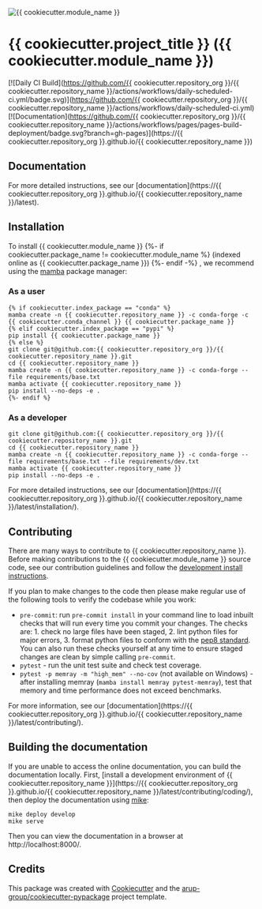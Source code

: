 <!--- the "--8<--" html comments define what part of the README to add to the index page of the documentation -->
<!--- --8<-- [start:docs] -->
![{{ cookiecutter.module_name }}](resources/logos/title.png)

# {{ cookiecutter.project_title }} ({{ cookiecutter.module_name }})

[![Daily CI Build](https://github.com/{{ cookiecutter.repository_org }}/{{ cookiecutter.repository_name }}/actions/workflows/daily-scheduled-ci.yml/badge.svg)](https://github.com/{{ cookiecutter.repository_org }}/{{ cookiecutter.repository_name }}/actions/workflows/daily-scheduled-ci.yml)
[![Documentation](https://github.com/{{ cookiecutter.repository_org }}/{{ cookiecutter.repository_name }}/actions/workflows/pages/pages-build-deployment/badge.svg?branch=gh-pages)](https://{{ cookiecutter.repository_org }}.github.io/{{ cookiecutter.repository_name }})

<!--- --8<-- [end:docs] -->

## Documentation

For more detailed instructions, see our [documentation](https://{{ cookiecutter.repository_org }}.github.io/{{ cookiecutter.repository_name }}/latest).

## Installation

To install {{ cookiecutter.module_name }}
{%- if cookiecutter.package_name != cookiecutter.module_name %}
 (indexed online as {{ cookiecutter.package_name }})
{%- endif -%}
, we recommend using the [mamba](https://mamba.readthedocs.io/en/latest/index.html) package manager:

### As a user
<!--- --8<-- [start:docs-install-user] -->


``` shell
{% if cookiecutter.index_package == "conda" %}
mamba create -n {{ cookiecutter.repository_name }} -c conda-forge -c {{ cookiecutter.conda_channel }} {{ cookiecutter.package_name }}
{% elif cookiecutter.index_package == "pypi" %}
pip install {{ cookiecutter.package_name }}
{% else %}
git clone git@github.com:{{ cookiecutter.repository_org }}/{{ cookiecutter.repository_name }}.git
cd {{ cookiecutter.repository_name }}
mamba create -n {{ cookiecutter.repository_name }} -c conda-forge --file requirements/base.txt
mamba activate {{ cookiecutter.repository_name }}
pip install --no-deps -e .
{%- endif %}
```
<!--- --8<-- [end:docs-install-user] -->

### As a developer
<!--- --8<-- [start:docs-install-dev] -->
``` shell
git clone git@github.com:{{ cookiecutter.repository_org }}/{{ cookiecutter.repository_name }}.git
cd {{ cookiecutter.repository_name }}
mamba create -n {{ cookiecutter.repository_name }} -c conda-forge --file requirements/base.txt --file requirements/dev.txt
mamba activate {{ cookiecutter.repository_name }}
pip install --no-deps -e .
```
<!--- --8<-- [end:docs-install-dev] -->
For more detailed instructions, see our [documentation](https://{{ cookiecutter.repository_org }}.github.io/{{ cookiecutter.repository_name }}/latest/installation/).

## Contributing

There are many ways to contribute to {{ cookiecutter.repository_name }}.
Before making contributions to the {{ cookiecutter.module_name }} source code, see our contribution guidelines and follow the [development install instructions](#as-a-developer).

If you plan to make changes to the code then please make regular use of the following tools to verify the codebase while you work:

- `pre-commit`: run `pre-commit install` in your command line to load inbuilt checks that will run every time you commit your changes.
The checks are: 1. check no large files have been staged, 2. lint python files for major errors, 3. format python files to conform with the [pep8 standard](https://peps.python.org/pep-0008/).
You can also run these checks yourself at any time to ensure staged changes are clean by simple calling `pre-commit`.
- `pytest` - run the unit test suite and check test coverage.
- `pytest -p memray -m "high_mem" --no-cov` (not available on Windows) - after installing memray (`mamba install memray pytest-memray`), test that memory and time performance does not exceed benchmarks.

For more information, see our [documentation](https://{{ cookiecutter.repository_org }}.github.io/{{ cookiecutter.repository_name }}/latest/contributing/).

## Building the documentation

If you are unable to access the online documentation, you can build the documentation locally.
First, [install a development environment of {{ cookiecutter.repository_name }}](https://{{ cookiecutter.repository_org }}.github.io/{{ cookiecutter.repository_name }}/latest/contributing/coding/), then deploy the documentation using [mike](https://github.com/jimporter/mike):

```
mike deploy develop
mike serve
```

Then you can view the documentation in a browser at http://localhost:8000/.


## Credits

This package was created with [Cookiecutter](https://github.com/audreyr/cookiecutter) and the [arup-group/cookiecutter-pypackage](https://github.com/arup-group/cookiecutter-pypackage) project template.
